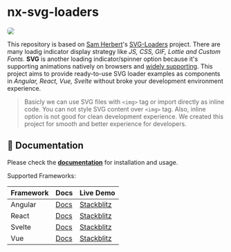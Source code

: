 # nx-svg-loaders

<a href="https://ngeenx.github.io/nx-svg-loaders/" target="_blank">
  <img src="https://github.com/ngeenx/nx-svg-loaders/blob/main/docs/static/img/nx-svg-loaders-preview.gif?raw=true" style="border-radius: 5px;"/>
</a>

This repository is based on [Sam Herbert](https://github.com/SamHerbert)'s [SVG-Loaders](https://github.com/SamHerbert/SVG-Loaders) project. There are many loadig indicator display strategy like *JS, CSS, GIF, Lottie and Custom Fonts*. **SVG** is another loading indicator/spinner option because it's supporting animations natively on browsers and [widely supporting](https://caniuse.com/svg-smil). This project aims to provide ready-to-use SVG loader examples as components in *Angular, React, Vue, Svelte* without broke your development environment experience.

> Basicly we can use SVG files with `<img>` tag or import directly as inline code. You can not style SVG content over `<img>` tag. Also, inline option is not good for clean development experience. We created this project for smooth and better experience for developers.

## 📄 Documentation

Please check the **[documentation](https://ngeenx.github.io/nx-svg-loaders/)** for installation and usage.

Supported Frameworks:

| Framework | Docs | Live Demo |
|---|---|---|
| Angular | [Docs](https://ngeenx.github.io/nx-svg-loaders/docs/category/angular) | [Stackblitz](https://stackblitz.com/edit/nx-angular-svg-loaders-demo) |
| React | [Docs](https://ngeenx.github.io/nx-svg-loaders/docs/category/react) | [Stackblitz](https://stackblitz.com/edit/nx-react-svg-loaders-demo) |
| Svelte | [Docs](https://ngeenx.github.io/nx-svg-loaders/docs/category/svelte) | [Stackblitz](https://stackblitz.com/edit/nx-svelte-svg-loaders-demo) |
| Vue | [Docs](https://ngeenx.github.io/nx-svg-loaders/docs/category/vue) | [Stackblitz](https://stackblitz.com/edit/nx-vue-svg-loaders-demo) |
